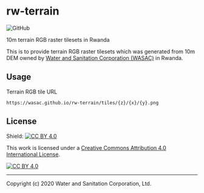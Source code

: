# rw-terrain
![GitHub](https://img.shields.io/github/license/wasac/rw-terrain)

10m terrain RGB raster tilesets in Rwanda

This is to provide terrain RGB raster tilesets which was generated from 10m DEM owned by [Water and Sanitation Corporation (WASAC)](https://www.wasac.rw) in Rwanda.

## Usage

Terrain RGB tile URL
```
https://wasac.github.io/rw-terrain/tiles/{z}/{x}/{y}.png
```

## License

Shield: [![CC BY 4.0][cc-by-shield]][cc-by]

This work is licensed under a [Creative Commons Attribution 4.0 International
License][cc-by].

[![CC BY 4.0][cc-by-image]][cc-by]

[cc-by]: http://creativecommons.org/licenses/by/4.0/
[cc-by-image]: https://i.creativecommons.org/l/by/4.0/88x31.png
[cc-by-shield]: https://img.shields.io/badge/License-CC%20BY%204.0-lightgrey.svg


---
Copyright (c) 2020 Water and Sanitation Corporation, Ltd.
